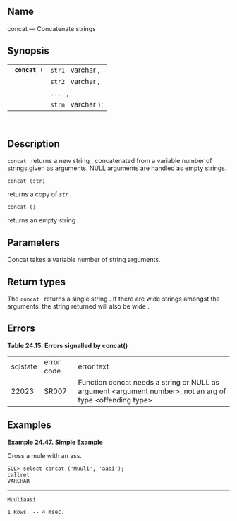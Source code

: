 <div id="fn_concat" class="refentry">

<div class="titlepage">

</div>

<div class="refnamediv">

## Name

concat — Concatenate strings

</div>

<div class="refsynopsisdiv">

## Synopsis

<div id="fsyn_concat" class="funcsynopsis">

|                     |                      |
|---------------------|----------------------|
| ` `**`concat`**` (` | `str1 ` varchar ,    |
|                     | `str2 ` varchar ,    |
|                     | `... ` ,             |
|                     | `strn ` varchar `)`; |

<div class="funcprototype-spacer">

 

</div>

</div>

</div>

<div id="desc_concat" class="refsect1">

## Description

`concat ` returns a new <span class="type">string </span> , concatenated
from a variable number of strings given as arguments. NULL arguments are
handled as empty strings.

``` programlisting
concat (str)
```

returns a copy of *`str`* .

``` programlisting
concat ()
```

returns an empty <span class="type">string </span> .

</div>

<div id="params_concat" class="refsect1">

## Parameters

Concat takes a variable number of <span class="type">string </span>
arguments.

</div>

<div id="ret_concat" class="refsect1">

## Return types

The `concat ` returns a single <span class="type">string</span> . If
there are <span class="type">wide strings</span> amongst the arguments,
the string returned will also be <span class="type">wide </span> .

</div>

<div id="err_concat" class="refsect1">

## Errors

<div id="id82640" class="table">

**Table 24.15. Errors signalled by concat()**

<div class="table-contents">

|                                       |                                       |                                                                                                                                               |
|---------------------------------------|---------------------------------------|-----------------------------------------------------------------------------------------------------------------------------------------------|
| sqlstate                              | error code                            | error text                                                                                                                                    |
| <span class="errorcode">22023 </span> | <span class="errorcode">SR007 </span> | <span class="errortext">Function concat needs a string or NULL as argument \<argument number\>, not an arg of type \<offending type\> </span> |

</div>

</div>

  

</div>

<div id="examples_concat" class="refsect1">

## Examples

<div id="ex_concat_1" class="example">

**Example 24.47. Simple Example**

<div class="example-contents">

Cross a mule with an ass.

``` screen
SQL> select concat ('Muuli', 'aasi');
callret
VARCHAR
_______________________________________________________________________________

Muuliaasi

1 Rows. -- 4 msec.
```

</div>

</div>

  

</div>

</div>
